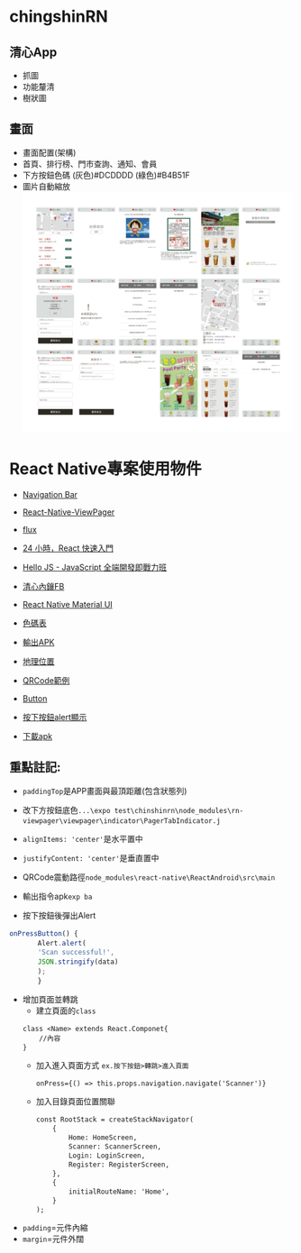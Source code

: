 # chingshinRN
## 清心App
* 抓圖
* 功能釐清
* 樹狀圖

## 畫面
* 畫面配置(架構)
* 首頁、排行榜、門市查詢、通知、會員
* 下方按鈕色碼 (灰色)#DCDDDD (綠色)#B4B51F
* 圖片自動縮放
![清心App總覽](/清心APP總覽.png)

# React Native專案使用物件
 * [Navigation Bar](https://github.com/react-native-community/react-native-navbar)
 * [React-Native-ViewPager](https://github.com/zbtang/React-Native-ViewPager)
 * [flux](https://ithelp.ithome.com.tw/articles/10188232)
 * [24 小時，React 快速入門](https://github.com/liscott327/react-quick-tutorial)
 * [Hello JS - JavaScript 全端開發即戰力班](https://github.com/liscott327/hellojs-gitbook)
 * [清心內鑲FB](https://www.facebook.com/plugins/page.php?href=https://www.facebook.com/chingshin1987/&tabs=timeline&width=)
 * [React Native Material UI](https://github.com/xotahal/react-native-material-ui)
 * [色碼表](https://www.toodoo.com/db/color.html)
 * [輸出APK](https://stackoverflow.com/questions/44301539/react-native-generate-apk-and-ipa-using-expo)
 * [地理位置](https://facebook.github.io/react-native/docs/geolocation.html)
 * [QRCode範例](https://snack.expo.io/BJlFFcp2g)
 * [Button](https://react-native-training.github.io/react-native-elements/docs/button.html)
 * [按下按鈕alert顯示](http://a091234765.pixnet.net/blog/post/400293398-%5B%E7%AD%86%E8%A8%98%5Dreact-native%E4%B9%8B%E8%A7%B8%E6%8E%A7%E8%99%95%E7%90%86%E4%B9%8B%E4%B8%80%3Cbutton%3E)
 
* [下載apk](https://expo.io/@liscott327/chinshinrn/builds)



## 重點註記:
 - `paddingTop`是APP畫面與最頂距離(包含狀態列)
 - 改下方按鈕底色`...\expo test\chinshinrn\node_modules\rn-viewpager\viewpager\indicator\PagerTabIndicator.j`

 - `alignItems: 'center'`是水平置中
 - `justifyContent: 'center'`是垂直置中
 - QRCode震動路徑`node_modules\react-native\ReactAndroid\src\main`
 - 輸出指令apk`exp ba`
 - 按下按鈕後彈出Alert
 ```jsx
 onPressButton() {
        Alert.alert(
        'Scan successful!',
        JSON.stringify(data)
        ); 
        }
```
- 增加頁面並轉跳
    * 建立頁面的`class`
    ```JSX
    class <Name> extends React.Componet{
        //內容
    }
    ```
    * 加入進入頁面方式
        `ex.按下按鈕>轉跳>進入頁面`
        ```JSX
        onPress={() => this.props.navigation.navigate('Scanner')}
        ```
    * 加入目錄頁面位置關聯
        ```JSX
        const RootStack = createStackNavigator(
            {
                Home: HomeScreen,
                Scanner: ScannerScreen,
                Login: LoginScreen,
                Register: RegisterScreen,
            },
            {
                initialRouteName: 'Home',
            }
        );
        ```
* `padding`=元件內縮
* `margin`=元件外闊
